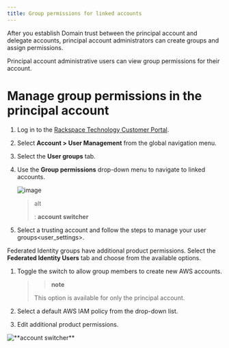```yaml
---
title: Group permissions for linked accounts
---
```


After you establish Domain trust between the principal account and
delegate accounts, principal account administrators can create groups
and assign permissions.

Principal account administrative users can view group permissions for
their account.

Manage group permissions in the principal account
=================================================

1.  Log in to the [Rackspace Technology Customer
    Portal](https://login.rackspace.com).
2.  Select **Account &gt; User Management** from the global
    navigation menu.
3.  Select the **User groups** tab.
4.  Use the **Group permissions** drop-down menu to navigate to
    linked accounts.

    ![image](/_images/acct_groups.png)

    > alt
    >
    > :   **account switcher**
    >
5.  Select a trusting account and follow the steps
    to manage your user groups&lt;user\_settings&gt;.

Federated Identity groups have additional product permissions. Select
the **Federated Identity Users** tab and choose from the available
options.

1.  Toggle the switch to allow group members to create new AWS accounts.

    > > **note**
    >
    > This option is available for only the principal account.

2.  Select a default AWS IAM policy from the drop-down list.
3.  Edit additional product permissions.

![\*\*account switcher\*\*](/_images/acct_products.png)
